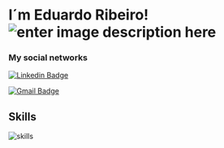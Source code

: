 # I´m Eduardo Ribeiro!  ![enter image description here](https://www.imagensanimadas.com/data/media/231/lobo-imagem-animada-0109.gif)

### My   social networks
[![Linkedin Badge](https://img.shields.io/badge/-LinkedIn-blue?style=flat-square&logo=Linkedin&logoColor=white&link=https://www.linkedin.com/in/edurpj/)](https://www.linkedin.com/in/edurpj/)

[![Gmail Badge](https://img.shields.io/badge/-Gmail-c14438?style=flat-square&logo=Gmail&logoColor=white&link=mailto:edurpj3@gmail.com)](mailto:edurpj3@gmail.com)
## Skills
![skills](https://user-images.githubusercontent.com/69088210/111705659-d55df380-881f-11eb-8be5-f4c6e1500b62.png)

<!--
**edurpj/edurpj** is a ✨ _special_ ✨ repository because its `README.md` (this file) appears on your GitHub profile.

Here are some ideas to get you started:

- 🔭 I’m currently working on ...
- 🌱 I’m currently learning ...
- 👯 I’m looking to collaborate on ...
- 🤔 I’m looking for help with ...
- 💬 Ask me about ...
- 📫 How to reach me: ...
- 😄 Pronouns: ...
- ⚡ Fun fact: ...
-->
